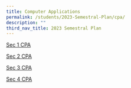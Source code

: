 ```yaml
---
title: Computer Applications
permalink: /students/2023-Semestral-Plan/cpa/
description: ""
third_nav_title: 2023 Semestral Plan
---
```

[Sec 1 CPA](/files/Semestral%20Plan/CPA/Sec%201_CPA%20Semestral%20Plan_2023.pdf)

[Sec 2 CPA](/files/Semestral%20Plan/CPA/Sec%202_CPA%20Semestral%20Plan_2023.pdf)

[Sec 3 CPA](/files/Semestral%20Plan/CPA/Sec%203_CPA%20Semestral%20Plan_2023.pdf)

[Sec 4 CPA](/files/Semestral%20Plan/CPA/Sec%204_CPA%20Semestral%20Plan_2023.pdf)